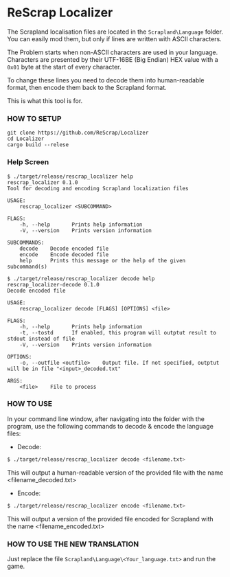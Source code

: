 # ReScrap Localizer

The Scrapland localisation files are located in the `Scrapland\Language` folder. You can easily mod them, but only if lines are written with ASCII characters.

The Problem starts when non-ASCII characters are used in your language. Characters are presented by their UTF-16BE (Big Endian) HEX value with a `0x01` byte at the start of every character.

To change these lines you need to decode them into human-readable format, then encode them back to the Scrapland format.

This is what this tool is for.

### HOW TO SETUP

```console
git clone https://github.com/ReScrap/Localizer
cd Localizer
cargo build --relese
```

### Help Screen

```console
$ ./target/release/rescrap_localizer help
rescrap_localizer 0.1.0
Tool for decoding and encoding Scrapland localization files

USAGE:
    rescrap_localizer <SUBCOMMAND>

FLAGS:
    -h, --help       Prints help information
    -V, --version    Prints version information

SUBCOMMANDS:
    decode    Decode encoded file
    encode    Encode decoded file
    help      Prints this message or the help of the given subcommand(s)

$ ./target/release/rescrap_localizer decode help
rescrap_localizer-decode 0.1.0
Decode encoded file

USAGE:
    rescrap_localizer decode [FLAGS] [OPTIONS] <file>

FLAGS:
    -h, --help       Prints help information
    -t, --tostd      If enabled, this program will outptut result to stdout instead of file
    -V, --version    Prints version information

OPTIONS:
    -o, --outfile <outfile>    Output file. If not specified, outptut will be in file "<input>_decoded.txt"

ARGS:
    <file>    File to process
```


### HOW TO USE

In your command line window, after navigating into the folder with the program, use the following commands to decode & encode the language files:

* Decode:
```bash
$ ./target/release/rescrap_localizer decode <filename.txt>
```
This will output a human-readable version of the provided file with the name <filename_decoded.txt>


* Encode:
```bash
$ ./target/release/rescrap_localizer encode <filename.txt>
```
This will output a version of the provided file encoded for Scrapland with the name <filename_encoded.txt>

### HOW TO USE THE NEW TRANSLATION

Just replace the file `Scrapland\Language\<Your_language.txt>` and run the game.
